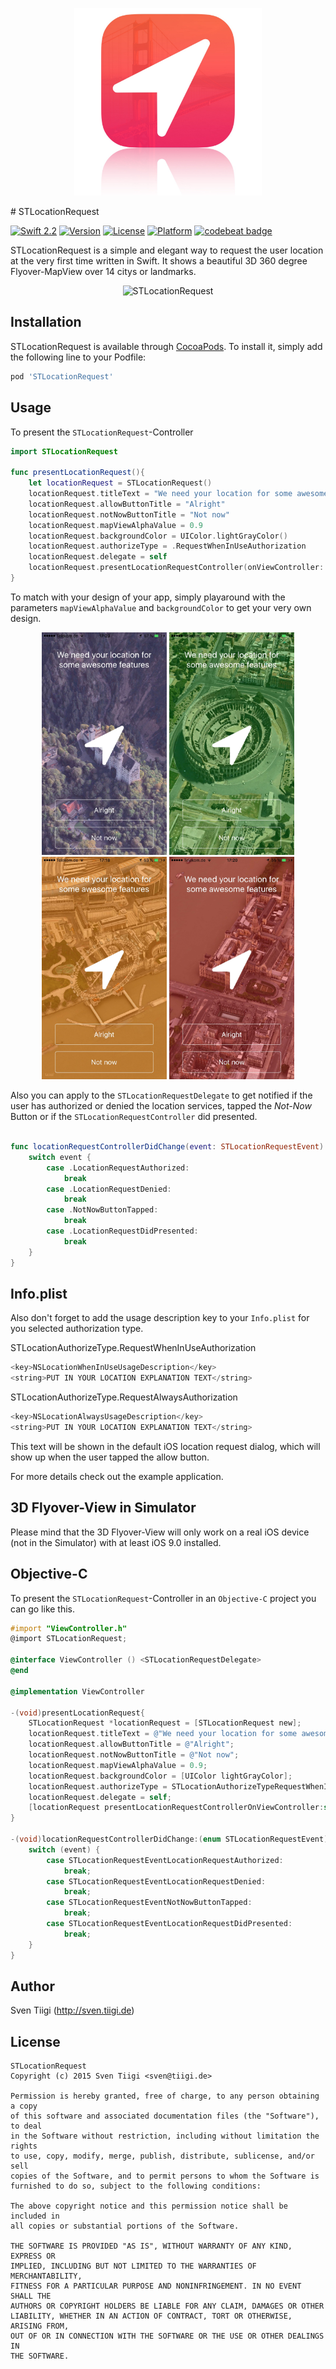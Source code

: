 <p align="center">
<img width=300 src="./Preview/STLocationRequest_AppIcon.jpg" alt="STLocationRequestAppIcon" title="STLocationRequestAppIcon">
</p>
# STLocationRequest

[![Swift 2.2](https://img.shields.io/badge/Swift-2.2-orange.svg?style=flat)](https://developer.apple.com/swift/)
[![Version](https://img.shields.io/cocoapods/v/STLocationRequest.svg?style=flat)](http://cocoapods.org/pods/STLocationRequest)
[![License](https://img.shields.io/cocoapods/l/STLocationRequest.svg?style=flat)](http://cocoapods.org/pods/STLocationRequest)
[![Platform](https://img.shields.io/cocoapods/p/STLocationRequest.svg?style=flat)](http://cocoapods.org/pods/STLocationRequest)
[![codebeat badge](https://codebeat.co/badges/ce1c3749-fca8-4c3b-ae28-6210fd0e129a)](https://codebeat.co/projects/github-com-sventiigi-stlocationrequest)

STLocationRequest is a simple and elegant way to request the user location at the very first time written in Swift. It shows a beautiful 3D 360 degree Flyover-MapView over 14 citys or landmarks.

<p align="center">
<img src="./Preview/STLocationRequest.gif" alt="STLocationRequest" title="STLocationRequest">

</p>

## Installation

STLocationRequest is available through [CocoaPods](http://cocoapods.org). To install
it, simply add the following line to your Podfile:

```ruby
pod 'STLocationRequest'
```

## Usage

To present the `STLocationRequest`-Controller 

```swift
import STLocationRequest

func presentLocationRequest(){
    let locationRequest = STLocationRequest()
    locationRequest.titleText = "We need your location for some awesome features"
    locationRequest.allowButtonTitle = "Alright"
    locationRequest.notNowButtonTitle = "Not now"
    locationRequest.mapViewAlphaValue = 0.9
    locationRequest.backgroundColor = UIColor.lightGrayColor()
    locationRequest.authorizeType = .RequestWhenInUseAuthorization
    locationRequest.delegate = self
    locationRequest.presentLocationRequestController(onViewController: self)
}

```

To match with your design of your app, simply playaround with the parameters `mapViewAlphaValue` and `backgroundColor` to get your very own design.

<p align="center">
<img width=200 src="./Preview/STLocationRequest_Purple.jpg" alt="STLocationRequest" title="STLocationRequest">
<img width=200 src="./Preview/STLocationRequest_Green.jpg" alt="STLocationRequest" title="STLocationRequest">
<img width=200 src="./Preview/STLocationRequest_Orange.jpg" alt="STLocationRequest" title="STLocationRequest">
<img width=200 src="./Preview/STLocationRequest_Red.jpg" alt="STLocationRequest" title="STLocationRequest">
</p>

Also you can apply to the `STLocationRequestDelegate` to get notified if the user has authorized or denied the location services, tapped the _Not-Now_ Button or if the `STLocationRequestController` did presented.

```swift

func locationRequestControllerDidChange(event: STLocationRequestEvent) {
    switch event {
        case .LocationRequestAuthorized:
            break
        case .LocationRequestDenied:
            break
        case .NotNowButtonTapped:
            break
        case .LocationRequestDidPresented:
            break
    }
}

```

## Info.plist

Also don't forget to add the usage description key to your `Info.plist` for you selected authorization type.

STLocationAuthorizeType.RequestWhenInUseAuthorization
```swift
<key>NSLocationWhenInUseUsageDescription</key>
<string>PUT IN YOUR LOCATION EXPLANATION TEXT</string>
```

STLocationAuthorizeType.RequestAlwaysAuthorization
```swift
<key>NSLocationAlwaysUsageDescription</key>
<string>PUT IN YOUR LOCATION EXPLANATION TEXT</string>
```

This text will be shown in the default iOS location request dialog, which will show up when the user tapped the allow button.

For more details check out the example application.

## 3D Flyover-View in Simulator

Please mind that the 3D Flyover-View will only work on a real iOS device (not in the Simulator) with at least iOS 9.0 installed.

## Objective-C

To present the `STLocationRequest`-Controller in an `Objective-C` project you can go like this.

```objective-c
#import "ViewController.h"
@import STLocationRequest;

@interface ViewController () <STLocationRequestDelegate>
@end

@implementation ViewController

-(void)presentLocationRequest{
    STLocationRequest *locationRequest = [STLocationRequest new];
    locationRequest.titleText = @"We need your location for some awesome features";
    locationRequest.allowButtonTitle = @"Alright";
    locationRequest.notNowButtonTitle = @"Not now";
    locationRequest.mapViewAlphaValue = 0.9;
    locationRequest.backgroundColor = [UIColor lightGrayColor];
    locationRequest.authorizeType = STLocationAuthorizeTypeRequestWhenInUseAuthorization;
    locationRequest.delegate = self;
    [locationRequest presentLocationRequestControllerOnViewController:self];
}

-(void)locationRequestControllerDidChange:(enum STLocationRequestEvent)event{
    switch (event) {
        case STLocationRequestEventLocationRequestAuthorized:
            break;
        case STLocationRequestEventLocationRequestDenied:
            break;
        case STLocationRequestEventNotNowButtonTapped:
            break;
        case STLocationRequestEventLocationRequestDidPresented:
            break;
    }
}

```

## Author

Sven Tiigi (http://sven.tiigi.de)

## License

```
STLocationRequest
Copyright (c) 2015 Sven Tiigi <sven@tiigi.de>

Permission is hereby granted, free of charge, to any person obtaining a copy
of this software and associated documentation files (the "Software"), to deal
in the Software without restriction, including without limitation the rights
to use, copy, modify, merge, publish, distribute, sublicense, and/or sell
copies of the Software, and to permit persons to whom the Software is
furnished to do so, subject to the following conditions:

The above copyright notice and this permission notice shall be included in
all copies or substantial portions of the Software.

THE SOFTWARE IS PROVIDED "AS IS", WITHOUT WARRANTY OF ANY KIND, EXPRESS OR
IMPLIED, INCLUDING BUT NOT LIMITED TO THE WARRANTIES OF MERCHANTABILITY,
FITNESS FOR A PARTICULAR PURPOSE AND NONINFRINGEMENT. IN NO EVENT SHALL THE
AUTHORS OR COPYRIGHT HOLDERS BE LIABLE FOR ANY CLAIM, DAMAGES OR OTHER
LIABILITY, WHETHER IN AN ACTION OF CONTRACT, TORT OR OTHERWISE, ARISING FROM,
OUT OF OR IN CONNECTION WITH THE SOFTWARE OR THE USE OR OTHER DEALINGS IN
THE SOFTWARE.
```
